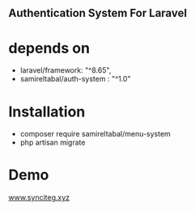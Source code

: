 ## Authentication System For Laravel 

# depends on 
- laravel/framework: "^8.65",
- samireltabal/auth-system : "^1.0"

# Installation 
- composer require samireltabal/menu-system
- php artisan migrate

# Demo
 www.synciteg.xyz